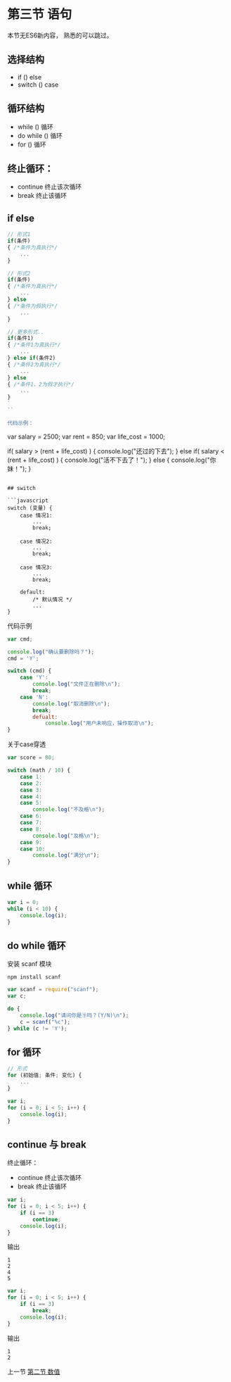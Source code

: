 # 第三节 语句

本节无ES6新内容， 熟悉的可以跳过。

## 选择结构

* if () else
* switch () case

## 循环结构

* while () 循环
* do while () 循环
* for () 循环

## 终止循环：

* continue 终止该次循环
* break 终止该循环

## if else

```javascript
// 形式1
if(条件)
{ /*条件为真执行*/
    ...
}

// 形式2
if(条件)
{ /*条件为真执行*/
    ...
} else
{ /*条件为假执行*/
    ...
}

// 更多形式..
if(条件1)
{ /*条件1为真执行*/
    ...
} else if(条件2)
{ /*条件2为真执行*/
    ...
} else
{ /*条件1、2为假才执行*/
    ...
}
`
``

代码示例：

```
var salary = 2500;
var rent = 850;
var life_cost = 1000;

if( salary > (rent + life_cost) )
{
    console.log("还过的下去");
} else if( salary < (rent + life_cost) )
{
    console.log("活不下去了！");
} else
{
    console.log("你妹！");
}
```

## switch

```javascript
switch (变量) {
	case 情况1:
		...
		break;

	case 情况2:
		...
		break;

	case 情况3:
		...
		break;

	default:
		/* 默认情况 */
		...
}
```

代码示例

```javascript
var cmd;

console.log("确认要删除吗？");
cmd = 'Y';

switch (cmd) {
	case 'Y':
		console.log("文件正在删除\n");
		break;
	case 'N':
		console.log("取消删除\n");
		break;
		defualt:
			console.log("用户未响应，操作取消\n");
}
```
关于case穿透

```javascript
var score = 80;

switch (math / 10) {
	case 1:
	case 2:
	case 3:
	case 4:
	case 5:
		console.log("不及格\n");
	case 6:
	case 7:
	case 8:
		console.log("及格\n");
	case 9:
	case 10:
		console.log("满分\n");
}
```

## while 循环

```javascript
var i = 0;
while (i < 10) {
	console.log(i);
}
```

## do while 循环
安装 scanf 模块
```
npm install scanf
```

```javascript
var scanf = require("scanf");
var c;

do {
	console.log("请问你是⑨吗？(Y/N)\n");
	c = scanf("%c");
} while (c != 'Y');
```

## for 循环

```javascript
// 形式
for (初始值; 条件; 变化) {
	...
}
```

```javascript
var i;
for (i = 0; i < 5; i++) {
	console.log(i);
}
```

## continue 与 break

终止循环：
* continue 终止该次循环
* break 终止该循环

```javascript
var i;
for (i = 0; i < 5; i++) {
	if (i == 3)
		continue;
	console.log(i);
}
```
输出
```
1
2
4
5
```
```javascript
var i;
for (i = 0; i < 5; i++) {
	if (i == 3)
		break;
	console.log(i);
}
```
输出
```
1
2
```


上一节 [第二节 数值](https://github.com/Lellansin/node-tutorial-4/blob/master/docs/value.md)
